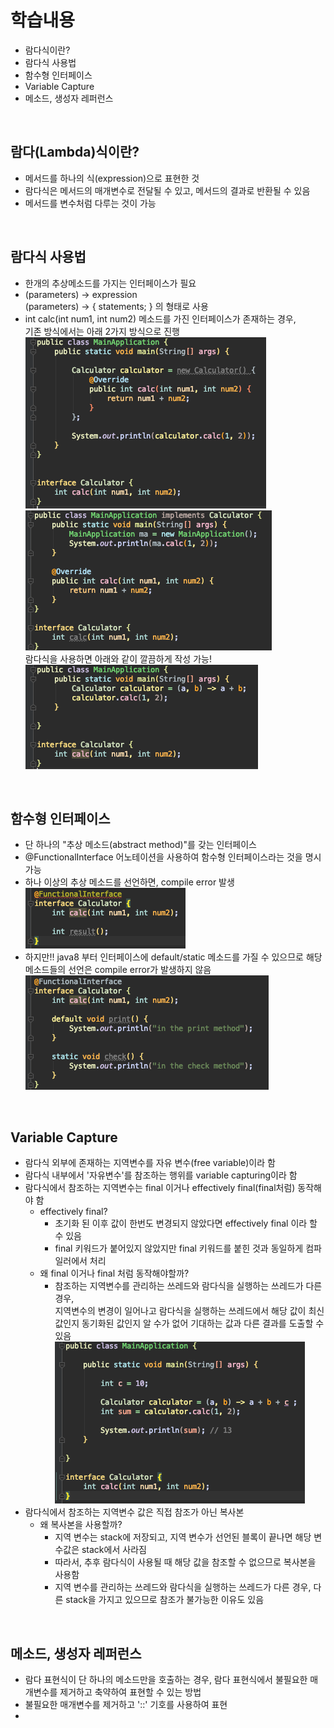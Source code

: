 # 학습내용
- 람다식이란?
- 람다식 사용법
- 함수형 인터페이스
- Variable Capture
- 메소드, 생성자 레퍼런스

</br>

## 람다(Lambda)식이란?
- 메서드를 하나의 식(expression)으로 표현한 것
- 람다식은 메서드의 매개변수로 전달될 수 있고, 메서드의 결과로 반환될 수 있음
- 메서드를 변수처럼 다루는 것이 가능

</br>

## 람다식 사용법
- 한개의 추상메소드를 가지는 인터페이스가 필요
- (parameters) -> expression  
  (parameters) -> { statements; } 의 형태로 사용
- int calc(int num1, int num2) 메소드를 가진 인터페이스가 존재하는 경우,  
  기존 방식에서는 아래 2가지 방식으로 진행  
  ![lambda-ex01](./img/lambda-ex01.png)  ![lambda-ex02](./img/lambda-ex02.png)   
  람다식을 사용하면 아래와 같이 깔끔하게 작성 가능!  
  ![lambda-ex03](./img/lambda-ex03.png) 

</br>

## 함수형 인터페이스
- 단 하나의 "추상 메소드(abstract method)"를 갖는 인터페이스
- @FunctionalInterface 어노테이션을 사용하여 함수형 인터페이스라는 것을 명시 가능
- 하나 이상의 추상 메소드를 선언하면, compile error 발생  
  ![functionalInterface-ex01](./img/functionalInterface-ex01.png)  
- 하지만!! java8 부터 인터페이스에 default/static 메소드를 가질 수 있으므로 해당 메소드들의 선언은 compile error가 발생하지 않음  
  ![functionalInterface-ex02](./img/functionalInterface-ex02.png)  

</br>

## Variable Capture
- 람다식 외부에 존재하는 지역변수를 자유 변수(free variable)이라 함
- 람다식 내부에서 '자유변수'를 참조하는 행위를 variable capturing이라 함
- 람다식에서 참조하는 지역변수는 final 이거나 effectively final(final처럼) 동작해야 함
  - effectively final?
    - 초기화 된 이후 값이 한번도 변경되지 않았다면 effectively final 이라 할 수 있음
    - final 키워드가 붙어있지 않았지만 final 키워드를 붙힌 것과 동일하게 컴파일러에서 처리
  - 왜 final 이거나 final 처럼 동작해야할까?
    - 참조하는 지역변수를 관리하는 쓰레드와 람다식을 실행하는 쓰레드가 다른 경우,   
      지역변수의 변경이 일어나고 람다식을 실행하는 쓰레드에서 해당 값이 최신값인지 동기화된 값인지 알 수가 없어 기대하는 값과 다른 결과를 도출할 수 있음  
![variable-capturing-ex01](./img/variable-capturing-ex01.png)  
- 람다식에서 참조하는 지역변수 값은 직접 참조가 아닌 복사본
  - 왜 복사본을 사용할까?
    - 지역 변수는 stack에 저장되고, 지역 변수가 선언된 블록이 끝나면 해당 변수값은 stack에서 사라짐
    - 따라서, 추후 람다식이 사용될 때 해당 값을 참조할 수 없으므로 복사본을 사용함
    - 지역 변수를 관리하는 쓰레드와 람다식을 실행하는 쓰레드가 다른 경우, 다른 stack을 가지고 있으므로 참조가 불가능한 이유도 있음

</br>

## 메소드, 생성자 레퍼런스
- 람다 표현식이 단 하나의 메소드만을 호출하는 경우, 람다 표현식에서 불필요한 매개변수를 제거하고 축약하여 표현할 수 있는 방법
- 불필요한 매개변수를 제거하고 '::' 기호를 사용하여 표현
- 
